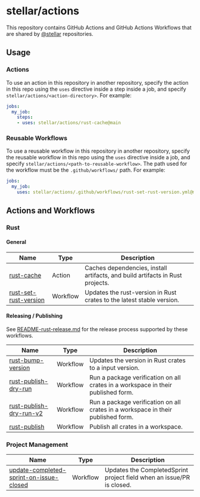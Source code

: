 # stellar/actions

This repository contains GitHub Actions and GitHub Actions Workflows that are
shared by [@stellar] repositories.

## Usage

### Actions

To use an action in this repository in another repository, specify the action in
this repo using the `uses` directive inside a step inside a job, and specify `stellar/actions/<action-directory>`. For example:

```yml
jobs:
  my_job:
    steps:
    - uses: stellar/actions/rust-cache@main
```

### Reusable Workflows

To use a reusable workflow in this repository in another repository, specify the
reusable workflow in this repo using the `uses` directive inside a job, and
specify `stellar/actions/<path-to-reusable-workflow>`. The path used for the
workflow must be the `.github/workflows/` path. For example:

```yml
jobs:
  my_job:
    uses: stellar/actions/.github/workflows/rust-set-rust-version.yml@main
```

## Actions and Workflows

### Rust

#### General

| Name | Type | Description |
| ---- | ---- | ----------- |
| [rust-cache] | Action | Caches dependencies, install artifacts, and build artifacts in Rust projects. |
| [rust-set-rust-version] | Workflow | Updates the rust-version in Rust crates to the latest stable version. |

#### Releasing / Publishing

See [README-rust-release.md] for the release process supported by these
workflows.

| Name | Type | Description |
| ---- | ---- | ----------- |
| [rust-bump-version] | Workflow | Updates the version in Rust crates to a input version. |
| [rust-publish-dry-run] | Workflow | Run a package verification on all crates in a workspace in their published form. |
| [rust-publish-dry-run-v2] | Workflow | Run a package verification on all crates in a workspace in their published form. |
| [rust-publish] | Workflow | Publish all crates in a workspace. |

### Project Management

| Name | Type | Description |
| ---- | ---- | ----------- |
| [update-completed-sprint-on-issue-closed] | Workflow | Updates the CompletedSprint project field when an issue/PR is closed. |

[@stellar]: https://github.com/stellar

[rust-cache]: ./rust-cache
[rust-set-rust-version]: ./.github/workflows/rust-set-rust-version.yml
[rust-bump-version]: ./.github/workflows/rust-bump-version.yml
[rust-publish-dry-run]: ./.github/workflows/rust-publish-dry-run.yml
[rust-publish-dry-run-v2]: ./.github/workflows/rust-publish-dry-run-v2.yml
[rust-publish]: ./.github/workflows/rust-publish.yml
[update-completed-sprint-on-issue-closed]: ./.github/workflows/update-completed-sprint-on-issue-closed.yml

[README-rust-release.md]: README-rust-release.md
